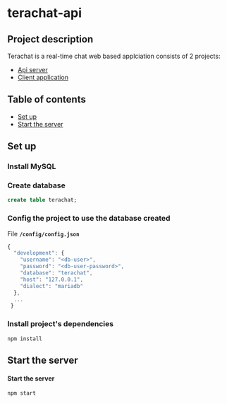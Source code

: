 # terachat-api
## Project description
Terachat is a real-time chat web based applciation consists of 2 projects:
- [Api server](https://github.com/datcit241/terachat-api)
- [Client application](https://github.com/datcit241/terachat-client-app/)

## Table of contents
- [Set up](#set-up)
- [Start the server](#start-the-server)

## Set up
### Install MySQL

### Create database
```sql
create table terachat;
```

### Config the project to use the database created
File **`/config/config.json`**
```js
{
  "development": {
    "username": "<db-user>",
    "password": "<db-user-password>",
    "database": "terachat",
    "host": "127.0.0.1",
    "dialect": "mariadb"
  },
  ...
 }
```
### Install project's dependencies
```shell
npm install
```

## Start the server
#### Start the server
```shell
npm start
```
